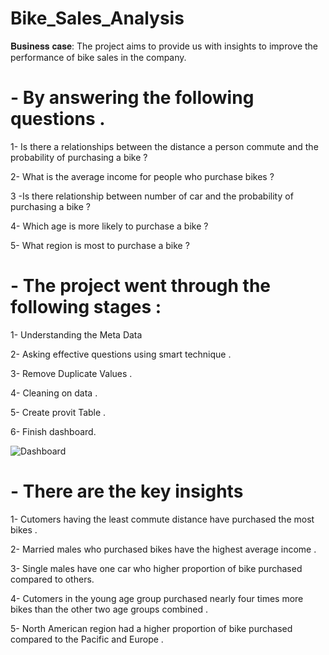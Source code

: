 # Bike_Sales_Analysis
𝐁𝐮𝐬𝐢𝐧𝐞𝐬𝐬 𝐜𝐚𝐬𝐞: The project aims to provide us with insights to improve the performance of bike sales in the company.
# - By answering the following questions .

1- Is there a relationships between the distance a person commute and the probability of purchasing a bike ?

2- What is the average income for people who purchase bikes ?

3 -Is there relationship between number of car and the probability of purchasing a bike ?

4- Which  age is more likely to purchase a bike ?

5- What  region is most to purchase a bike ?

# - The project went through the following stages :

1- Understanding the Meta Data

2- Asking effective questions using smart technique .

3- Remove Duplicate Values .

4- Cleaning on data .

5- Create provit Table .

6- Finish dashboard.

![Dashboard](https://github.com/ZeyadMoawad/Bike_Sales_Analysis/assets/96973429/b161ac69-f336-4d1a-9a12-3a9f817da4f6)

# - There are the key insights  
1- Cutomers having the least commute distance have purchased the most bikes .

2- Married males who purchased bikes  have the highest average income .

3- Single males have one car  who higher proportion of bike purchased compared to others.

4- Cutomers in the young age group purchased nearly four times more  bikes than the other two age groups combined .

5- North American region had a higher proportion of bike purchased compared to the Pacific and Europe .
